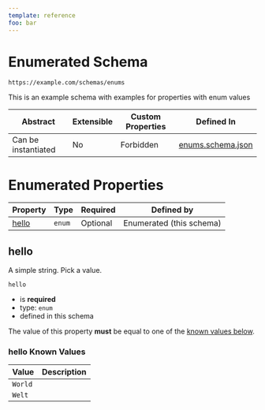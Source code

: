 ```yaml
---
template: reference
foo: bar
---
```


# Enumerated  Schema

```
https://example.com/schemas/enums
```

This is an example schema with examples for properties with enum values

| Abstract | Extensible | Custom Properties | Defined In |
|----------|------------|-------------------|------------|
| Can be instantiated | No | Forbidden | [enums.schema.json](enums.schema.json) |

# Enumerated  Properties

| Property | Type | Required | Defined by |
|----------|------|----------|------------|
| [hello](#hello) | `enum` | Optional | Enumerated  (this schema) |

## hello

A simple string. Pick a value.

`hello`
* is **required**
* type: `enum`
* defined in this schema

The value of this property **must** be equal to one of the [known values below](#hello-known-values).

### hello Known Values
| Value | Description |
|-------|-------------|
| `World` |  |
| `Welt` |  |




